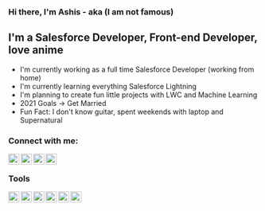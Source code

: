 ### Hi there, I'm Ashis - aka (I am not famous)

## I'm a Salesforce Developer, Front-end Developer, love anime
- I'm currently working as a full time Salesforce Developer (working from home)
- I'm currently learning everything Salesforce Lightning
- I'm planning to create fun little projects with LWC and Machine Learning
- 2021 Goals -> Get Married
- Fun Fact: I don't know guitar, spent weekends with laptop and Supernatural

### Connect with me:

[<img align="left" width="22px" alt="My Website" src="https://www.svgrepo.com/show/310884/globe.svg"/>][website]
[<img align="left" width="22px" alt="Twitter" src="https://www.svgrepo.com/show/183608/twitter.svg"/>][twitter]
[<img align="left" width="22px" alt="Linkedin" src="https://www.svgrepo.com/show/144550/linkedin.svg"/>][linkedin]
[<img align="left" width="22px" alt="medium.com" src="https://www.svgrepo.com/show/144580/blog.svg"/>][medium]

<br />

### Tools
[<img align="left" width="22px" alt="Salesforce" src="https://www.svgrepo.com/show/303235/salesforce-2-logo.svg" />][salesforce]
[<img align="left" width="22px" alt="Lightning" src="https://www.svgrepo.com/show/75261/lightning.svg"/>][salesforce]
[<img align="left" width="22px" alt="Html5" src="https://www.svgrepo.com/show/183637/html5.svg"/>][salesforce]
[<img align="left" width="22px" alt="CSS3" src="https://www.svgrepo.com/show/303263/css3-logo.svg"/>][salesforce]
[<img align="left" width="22px" alt="Javascript" src="https://www.svgrepo.com/show/303206/javascript-logo.svg"/>][salesforce]
[<img align="left" width="22px" alt="python" src="https://www.svgrepo.com/show/303532/python-3-logo.svg"/>][salesforce]

<br />
<br />

[website]: https://google.com
[medium]: https://medium.com/ashiskumarmaharana
[twitter]: https://twitter.com/ashis_maharana
[linkedin]: https://linkedin.com/in/ashis-kumar-maharana-5014bb163
[salesforce]: https://trailhead.me/id/ashiskumar